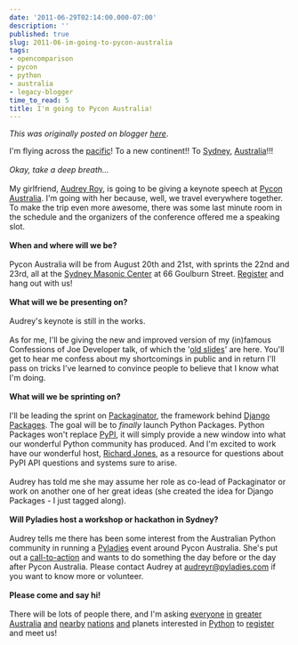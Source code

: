```yaml
---
date: '2011-06-29T02:14:00.000-07:00'
description: ''
published: true
slug: 2011-06-im-going-to-pycon-australia
tags:
- opencomparison
- pycon
- python
- australia
- legacy-blogger
time_to_read: 5
title: I'm going to Pycon Australia!
---
```


*This was originally posted on blogger [here](https://pydanny.blogspot.com/2011/06/im-going-to-pycon-australia.html)*.

I'm flying across the <a href="http://en.wikipedia.org/wiki/Pacific">pacific</a>! To a new continent!! To <a href="http://en.wikipedia.org/wiki/Sydney">Sydney</a>, <a href="http://en.wikipedia.org/wiki/Australia">Australia</a>!!!<br /><br /><i>Okay, take a deep breath...</i><br /><br />My girlfriend, <a href="http://twitter.com/#!/audreyr">Audrey Roy</a>, is going to be giving a keynote speech at <a href="http://pycon-au.org/2011">Pycon Australia</a>. I'm going with her because, well, we travel everywhere together. To make the trip even more awesome, there was some last minute room in the schedule and the organizers of the conference offered me a speaking slot.<br /><br /><b>When and where will we be?</b><br /><br />Pycon Australia will be from August 20th and 21st, with sprints the 22nd and 23rd, all at the <a class="reference external" href="http://www.smc.au.com/">Sydney Masonic Center</a> at 66 Goulburn Street. <a href="http://www.pycon-au.org/2011/registration/">Register</a> and hang out with us!<br /><br /><b>What will we be presenting on?</b><br /><br />Audrey's keynote is still in the works.<br /><br />As for me, I'll be giving the new and improved version of my (in)famous Confessions of Joe Developer talk, of which the '<a href="http://www.slideshare.net/pydanny/confessions-of-a-joe-developer">old slides</a>' are here. You'll get to hear me confess about my shortcomings in public and in return I'll pass on tricks I've learned to convince people to believe that I know what I'm doing.<br /><br /><b>What will we be sprinting on?</b><br /><br />I'll be leading the sprint on <a href="http://packaginator.rtfd.org/">Packaginator</a>, the framework behind <a href="http://djangopackages.com/">Django Packages</a>. The goal will be to <i>finally</i> launch Python Packages. Python Packages won't replace <a href="http://pypi.python.org/pypi">PyPI</a>, it will simply provide a new window into what our wonderful Python community has produced. And I'm excited to work have our wonderful host,&nbsp;<a href="http://www.mechanicalcat.net/richard/log">Richard Jones</a>, as a resource for questions about PyPI API questions and systems sure to arise.<br /><br />Audrey has told me she may assume her role as co-lead of Packaginator or work on another one of her great ideas (she created the idea for Django Packages - I just tagged along).<br /><br /><b>Will Pyladies host a workshop or hackathon in Sydney?</b><br /><br />Audrey tells me there has been some interest from the Australian Python community in running a <a href="http://pyladies.com/">Pyladies</a> event around Pycon Australia. She's put out a <a href="http://audreyr.posterous.com/call-to-action-pyladies-seattle-sydney-au-wel">call-to-action</a> and wants to do something the day before or the day after Pycon Australia. Please contact Audrey at <a href="mailto:audreyr@pyladies.com">audreyr@pyladies.com</a>&nbsp;if you want to know more or volunteer.<br /><br /><b>Please come and say hi!</b><br /><br />There will be lots of people there, and I'm asking <a href="http://wiki.python.org/moin/MelbournePUG">everyone</a> <a href="http://trac.proams.org/index.fcgi/wiki/Pysig">in</a>&nbsp;<a href="http://www.sypy.org/">greater</a> <a href="https://sites.google.com/site/brisbanepy/">Australia</a> <a href="http://python.or.id/">and</a> <a href="http://www.nzpug.org/">nearby</a> <a href="http://www.nzzug.org/">nations</a> <a href="http://wiki.python.org/moin/LocalUserGroups#Asia">and</a> planets interested in <a href="http://python.org/">Python</a> to <a href="http://www.pycon-au.org/2011/registration/">register</a> and meet us!